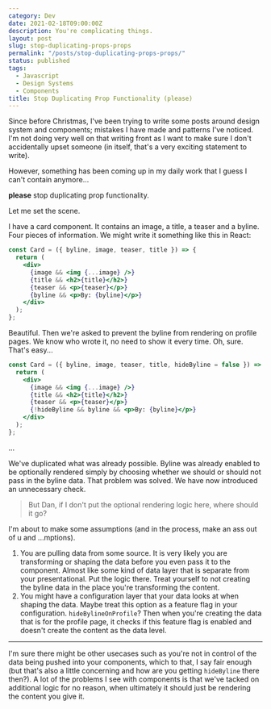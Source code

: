 ```yaml
---
category: Dev
date: 2021-02-18T09:00:00Z
description: You're complicating things.
layout: post
slug: stop-duplicating-props-props
permalink: "/posts/stop-duplicating-props-props/"
status: published
tags:
  - Javascript
  - Design Systems
  - Components
title: Stop Duplicating Prop Functionality (please)
---
```


Since before Christmas, I've been trying to write some posts around design system and components; mistakes I have made and patterns I've noticed. I'm not doing very well on that writing front as I want to make sure I don't accidentally upset someone (in itself, that's a very exciting statement to write).

However, something has been coming up in my daily work that I guess I can't contain anymore...

**please** stop duplicating prop functionality.

Let me set the scene.

I have a card component. It contains an image, a title, a teaser and a byline. Four pieces of information. We might write it something like this in React:

```jsx
const Card = ({ byline, image, teaser, title }) => {
  return (
    <div>
      {image && <img {...image} />}
      {title && <h2>{title}</h2>}
      {teaser && <p>{teaser}</p>}
      {byline && <p>By: {byline}</p>}
    </div>
  );
};
```

Beautiful. Then we're asked to prevent the byline from rendering on profile pages. We know who wrote it, no need to show it every time. Oh, sure. That's easy...

```jsx
const Card = ({ byline, image, teaser, title, hideByline = false }) => {
  return (
    <div>
      {image && <img {...image} />}
      {title && <h2>{title}</h2>}
      {teaser && <p>{teaser}</p>}
      {!hideByline && byline && <p>By: {byline}</p>}
    </div>
  );
};
```

...

We've duplicated what was already possible. Byline was already enabled to be optionally rendered simply by choosing whether we should or should not pass in the byline data. That problem was solved. We have now introduced an unnecessary check.

> But Dan, if I don't put the optional rendering logic here, where should it go?

I'm about to make some assumptions (and in the process, make an ass out of u and ...mptions).

1. You are pulling data from some source. It is very likely you are transforming or shaping the data before you even pass it to the component. Almost like some kind of data layer that is separate from your presentational. Put the logic there. Treat yourself to not creating the byline data in the place you're transforming the content.
2. You might have a configuration layer that your data looks at when shaping the data. Maybe treat this option as a feature flag in your configuration. `hideBylineOnProfile`? Then when you're creating the data that is for the profile page, it checks if this feature flag is enabled and doesn't create the content as the data level.

---

I'm sure there might be other usecases such as you're not in control of the data being pushed into your components, which to that, I say fair enough (but that's also a little concerning and how are you getting `hideByline` there then?). A lot of the problems I see with components is that we've tacked on additional logic for no reason, when ultimately it should just be rendering the content you give it.
